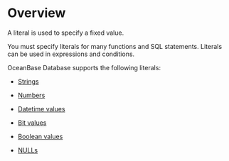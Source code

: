 # Overview

A literal is used to specify a fixed value.

You must specify literals for many functions and SQL statements. Literals can be used in expressions and conditions.

OceanBase Database supports the following literals:

* [Strings](2.string-literal-of-mysql-mode.md)

* [Numbers](3.numeric-value-of-mysql-mode.md)

* [Datetime values](4.date-and-time-of-mysql-mode.md)

* [Bit values](5.hexadecimal-numeric-of-mysql-mode.md)

* [Boolean values](6.boolean-of-mysql-mode.md)

* [NULLs](7.null-value-of-mysql-mode.md)

